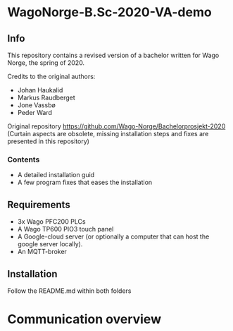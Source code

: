 # WagoNorge-B.Sc-2020-VA-demo

## Info
This repository contains a revised version of a bachelor written for Wago Norge, the spring of 2020.  

Credits to the original authors: 
- Johan Haukalid
- Markus Raudberget
- Jone Vassbø 
- Peder Ward

Original repository https://github.com/Wago-Norge/Bachelorprosjekt-2020 (Curtain aspects are obsolete, missing installation steps and fixes are presented in this repository)

### Contents
- A detailed installation guid
- A few program fixes that eases the installation


## Requirements
- 3x Wago PFC200 PLCs
- A Wago TP600 PIO3 touch panel
- A Google-cloud server (or optionally a computer that can host the google server locally).
- An MQTT-broker

## Installation

Follow the README.md within both folders


# Communication overview
